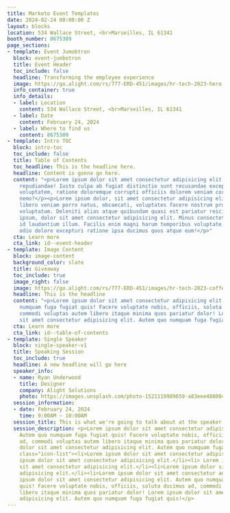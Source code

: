 ```yaml
---
title: Marketo Event Templates
date: 2024-02-24 00:00:00 Z
layout: blocks
location: 534 Wallace Street, <br>Marseilles, IL 61341
booth_number: 8675309
page_sections:
- template: Event Jumobtron
  block: event-jumbotron
  title: Event Header
  toc_include: false
  headline: Transforming the employee experience
  image: https://go.alight.com/rs/777-ERD-451/images/hr-tech-2023-hero.jpg
  info_container: true
  info_details:
  - label: Location
    content: 534 Wallace Street, <br>Marseilles, IL 61341
  - label: Date
    content: February 24, 2024
  - label: Where to find us
    content: 8675309
- template: Intro TOC
  block: intro-toc
  toc_include: false
  title: Table of Contents
  toc_headline: This is the headline here.
  headline: Content is gonna go here.
  content: "<p>Lorem ipsum dolor sit amet consectetur adipisicing elit. Vel, tenetur
    repudiandae! Iusto culpa ab fugiat distinctio sunt recusandae excepturi soluta
    voluptatem, ratione doloremque corrupti officiis dolorem veniam corporis error
    nemo?</p><p>Lorem ipsum dolor, sit amet consectetur adipisicing elit. Odio dolor
    libero veniam porro natus, obcaecati, voluptates facere nostrum provident iste
    voluptatum. Deleniti alias atque quibusdam quasi est pariatur reiciendis vel.</p><p>Lorem
    ipsum, dolor sit amet consectetur adipisicing elit. Minus consectetur perspiciatis
    id laudantium illum. Facilis enim magni harum temporibus voluptate, consequuntur,
    odio dolore excepturi ratione ipsa ducimus quos atque eum!</p>"
  cta: Learn more
  cta_link: id--event-header
- template: Image Content
  block: image-content
  background_color: slate
  title: Giveaway
  toc_include: true
  image_right: false
  image: https://go.alight.com/rs/777-ERD-451/images/hr-tech-2023-coffee-photo.jpg
  headline: This is the headline
  content: "<p>Lorem ipsum dolor sit amet consectetur adipisicing elit. Autem quo
    numquam fuga fugiat quis! Facere voluptate nobis, officiis, soluta ducimus ad,
    commodi voluptas autem libero itaque minima quos pariatur dolor! Lorem ipsum dolor
    sit amet consectetur adipisicing elit. Autem quo numquam fuga fugiat quis!</p>"
  cta: Learn more
  cta_link: id--table-of-contents
- template: Single Speaker
  block: single-speaker-v1
  title: Speaking Session
  toc_include: true
  headline: A new headline will go here
  speaker_info:
  - name: Ryan Underwood
    title: Designer
    company: Alight Solutions
    photo: https://images.unsplash.com/photo-1521119989659-a83eee488004?q=80&w=3423&auto=format&fit=crop&ixlib=rb-4.0.3&ixid=M3wxMjA3fDB8MHxwaG90by1wYWdlfHx8fGVufDB8fHx8fA%3D%3D
  session_information:
  - date: February 24, 2024
    time: 9:00AM — 10:00AM
  session_title: This is what we're going to talk about at the speaker session
  session_description: <p>Lorem ipsum dolor sit amet consectetur adipisicing elit.
    Autem quo numquam fuga fugiat quis! Facere voluptate nobis, officiis, soluta ducimus
    ad, commodi voluptas autem libero itaque minima quos pariatur dolor! Lorem ipsum
    dolor sit amet consectetur adipisicing elit. Autem quo numquam fuga fugiat quis!</p><ul
    class="icon-list"><li>Lorem ipsum dolor sit amet consectetur adipisicing elit.</li><li>Lorem
    ipsum dolor sit amet consectetur adipisicing elit.</li><li> Lorem ipsum dolor
    sit amet consectetur adipisicing elit.</li><li>Lorem ipsum dolor sit amet consectetur
    adipisicing elit.</li><li>Lorem ipsum dolor sit amet consectetur adipisicing elit.</li></ul><p>Lorem
    ipsum dolor sit amet consectetur adipisicing elit. Autem quo numquam fuga fugiat
    quis! Facere voluptate nobis, officiis, soluta ducimus ad, commodi voluptas autem
    libero itaque minima quos pariatur dolor! Lorem ipsum dolor sit amet consectetur
    adipisicing elit. Autem quo numquam fuga fugiat quis!</p>
---
```


